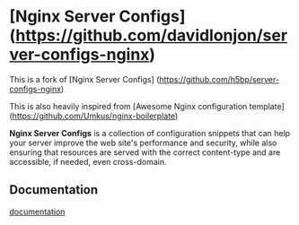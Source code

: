 # [Nginx Server Configs] (https://github.com/davidlonjon/server-configs-nginx)

This is a fork of [Nginx Server Configs] (https://github.com/h5bp/server-configs-nginx)

This is also heavily inspired from [Awesome Nginx configuration template] (https://github.com/Umkus/nginx-boilerplate)

**Nginx Server Configs** is a collection of configuration snippets that can
help your server improve the web site's performance and security, while also
ensuring that resources are served with the correct content-type and are
accessible, if needed, even cross-domain.

## Documentation

[documentation](doc/usage.md)